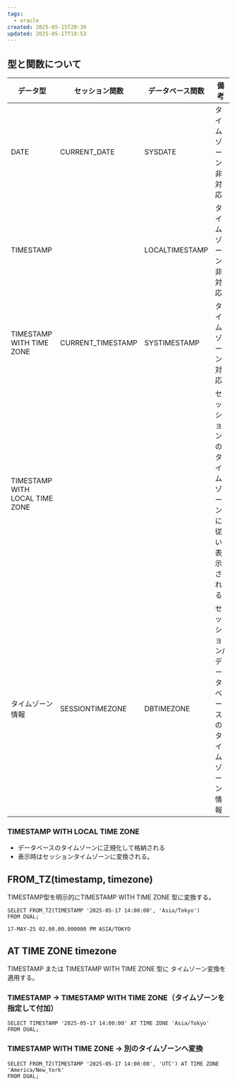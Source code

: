 ```yaml
---
tags:
  - oracle
created: 2025-05-15T20:39
updated: 2025-05-17T18:53
---
```


## 型と関数について

| データ型                           | セッション関数           | データベース関数       | 備考                    |
| ------------------------------ | ----------------- | -------------- | --------------------- |
| DATE                           | CURRENT_DATE      | SYSDATE        | タイムゾーン非対応             |
| TIMESTAMP                      |                   | LOCALTIMESTAMP | タイムゾーン非対応             |
| TIMESTAMP WITH TIME ZONE       | CURRENT_TIMESTAMP | SYSTIMESTAMP   | タイムゾーン対応              |
| TIMESTAMP WITH LOCAL TIME ZONE |                   |                | セッションのタイムゾーンに従い表示される  |
| タイムゾーン情報                       | SESSIONTIMEZONE   | DBTIMEZONE     | セッション/データベースのタイムゾーン情報 |

### TIMESTAMP WITH LOCAL TIME ZONE

* データベースのタイムゾーンに正規化して格納される
* 表示時はセッションタイムゾーンに変換される。

## FROM_TZ(timestamp, timezone)

TIMESTAMP型を明示的にTIMESTAMP WITH TIME ZONE 型に変換する。
```
SELECT FROM_TZ(TIMESTAMP '2025-05-17 14:00:00', 'Asia/Tokyo')
FROM DUAL;
```

```
17-MAY-25 02.00.00.000000 PM ASIA/TOKYO

```


## AT TIME ZONE timezone
TIMESTAMP または TIMESTAMP WITH TIME ZONE 型に タイムゾーン変換を適用する。
### TIMESTAMP → TIMESTAMP WITH TIME ZONE（タイムゾーンを指定して付加）
```
SELECT TIMESTAMP '2025-05-17 14:00:00' AT TIME ZONE 'Asia/Tokyo'
FROM DUAL;
```

### TIMESTAMP WITH TIME ZONE → 別のタイムゾーンへ変換
```
SELECT FROM_TZ(TIMESTAMP '2025-05-17 14:00:00', 'UTC') AT TIME ZONE 'America/New_York'
FROM DUAL;
```